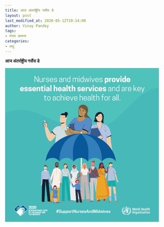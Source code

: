 ```yaml
---
title: आज अंतर्राष्ट्रीय नर्सेस डे
layout: post
last_modified_at: 2020-05-12T10:14:00
author: Vinay Pandey
tags:
- मंगल कामना
categories:
- लघु
---
```

**आज अंतर्राष्ट्रीय नर्सेस डे**


![IMG-20200512-WA0005.jpg](/images/IMG-20200512-WA0005.jpg)


